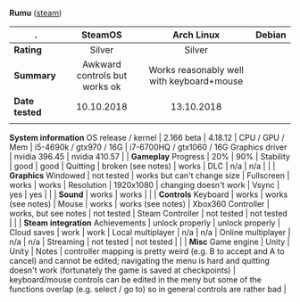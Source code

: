 **Rumu** ([steam](https://store.steampowered.com/app/723270/Rumu/))

. | SteamOS | Arch Linux | Debian
---|:---:|:---:|:---:
**Rating** | Silver | Silver |  
**Summary** | Awkward controls but works ok | Works reasonably well with keyboard+mouse |  
**Date tested** | 10.10.2018 | 13.10.2018 |  
 | |
**System information**
OS release / kernel | 2.166 beta | 4.18.12 |
CPU / GPU / Mem | i5-4690k / gtx970 / 16G | i7-6700HQ / gtx1060 / 16G 
Graphics driver | nvidia 396.45 | nvidia 410.57 
 | |
**Gameplay**
Progress  | 20% | 90% | 
Stability | good | good | 
Quitting  | broken (see notes) | works | 
DLC | n/a | n/a | 
 | |
**Graphics**
Windowed | not tested | works but can't change size | 
Fullscreen | works | works | 
Resolution | 1920x1080 | changing doesn't work | 
Vsync | yes | yes | 
 | |
**Sound** | works | works | 
 | |
**Controls**
Keyboard | works | works (see notes) | 
Mouse | works | works (see notes) | 
Xbox360 Controller | works, but see notes | not tested | 
Steam Controller | not tested | not tested | 
 | |
**Steam integration**
Achievements | unlock properly | unlock properly | 
Cloud saves | work | work | 
Local multiplayer | n/a | n/a | 
Online multiplayer | n/a | n/a | 
Streaming | not tested | not tested | 
 | |
**Misc**
Game engine  | Unity | Unity | 
Notes | controller mapping is pretty weird (e.g. B to accept and A to cancel) and cannot be edited; navigating the menu is hard and quitting doesn't work (fortunately the game is saved at checkpoints) | keyboard/mouse controls can be edited in the meny but some of the functions overlap (e.g. select / go to) so in general controls are rather bad |
